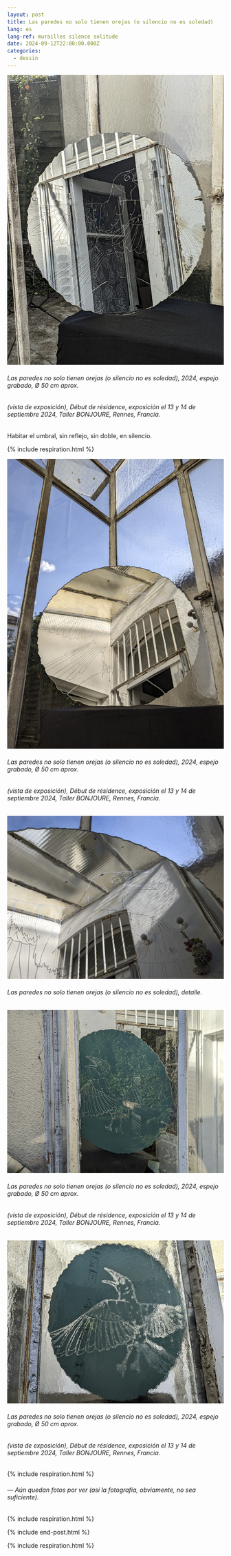 ```yaml
---
layout: post
title: Las paredes no solo tienen orejas (o silencio no es soledad)
lang: es
lang-ref: murailles silence solitude
date: 2024-09-12T22:00:00.000Z
categories:
  - dessin
---
```


![](</imgs/PXL_20240913_155236695.NIGHT-1 -UP.jpg>)

###### *Las paredes no solo tienen orejas (o silencio no es soledad)*, 2024, espejo grabado, Ø 50 cm aprox.

###### (vista de exposición), *Début de résidence*, exposición el 13 y 14 de septiembre 2024, Taller BONJOURE, Rennes, Francia.

Habitar el umbral, sin reflejo, sin doble, en silencio.

{% include respiration.html %}

![](</imgs/PXL_20240913_155342357.NIGHT-2 -UP.jpg>)

###### *Las paredes no solo tienen orejas (o silencio no es soledad)*, 2024, espejo grabado, Ø 50 cm aprox.

###### (vista de exposición), *Début de résidence*, exposición el 13 y 14 de septiembre 2024, Taller BONJOURE, Rennes, Francia.

![](</imgs/PXL_20240913_155431611.NIGHT-3 -UP.jpg>)

###### *Las paredes no solo tienen orejas (o silencio no es soledad)*, detalle.

![](</imgs/PXL_20240913_155508647.NIGHT-4 -UP.jpg>)

###### *Las paredes no solo tienen orejas (o silencio no es soledad)*, 2024, espejo grabado, Ø 50 cm aprox.

###### (vista de exposición), *Début de résidence*, exposición el 13 y 14 de septiembre 2024, Taller BONJOURE, Rennes, Francia.

![](</imgs/PXL_20240913_155555997.NIGHT-5 -UP.jpg>)

###### *Las paredes no solo tienen orejas (o silencio no es soledad)*, 2024, espejo grabado, Ø 50 cm aprox.

###### (vista de exposición), *Début de résidence*, exposición el 13 y 14 de septiembre 2024, Taller BONJOURE, Rennes, Francia.

{% include respiration.html %}

###### — *Aún quedan fotos por ver (así la fotografía, obviamente, no sea suficiente).*

{% include respiration.html %}

{% include end-post.html %}

{% include respiration.html %}
